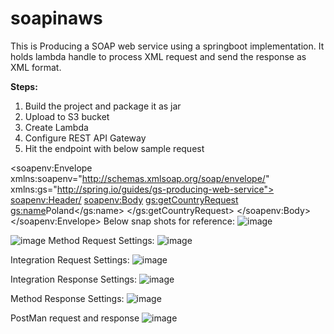 # soapinaws
This is Producing a SOAP web service using a springboot implementation.
It holds lambda handle to process XML request and send the response as XML format.

**Steps:**
1. Build the project and package it as jar
2. Upload to S3 bucket
3. Create Lambda
4. Configure REST API Gateway
5. Hit the endpoint with below sample request


<soapenv:Envelope xmlns:soapenv="http://schemas.xmlsoap.org/soap/envelope/" xmlns:gs="http://spring.io/guides/gs-producing-web-service">
   <soapenv:Header/>
   <soapenv:Body>
      <gs:getCountryRequest>
         <gs:name>Poland</gs:name>
      </gs:getCountryRequest>
   </soapenv:Body>
</soapenv:Envelope>
Below snap shots for reference:
![image](https://user-images.githubusercontent.com/38793410/126020415-23a420f9-457c-423f-861d-00ca1b1c2974.png)

![image](https://user-images.githubusercontent.com/38793410/126020691-8d8e991f-3939-45d9-9496-9cf7be45e2cd.png)
Method Request Settings:
![image](https://user-images.githubusercontent.com/38793410/126020743-712238c9-f031-413a-8029-692394402709.png)

Integration Request Settings:
![image](https://user-images.githubusercontent.com/38793410/126020717-8f99e74d-4a6d-49b2-b0fd-17e63dabb61b.png)

Integration Response Settings:
![image](https://user-images.githubusercontent.com/38793410/126020808-37cb6fd9-eb44-4cf4-ac8a-3ad680d3c5ce.png)

Method Response Settings:
![image](https://user-images.githubusercontent.com/38793410/126020853-12e82fe9-6a2a-414a-8e1c-ec42f0b739d0.png)


PostMan request and response
![image](https://user-images.githubusercontent.com/38793410/126020656-8e85072b-a7bd-4044-b1be-55811c29ce98.png)

